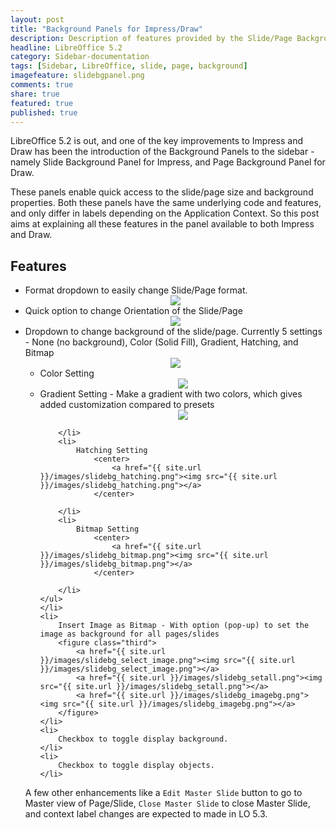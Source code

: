 ```yaml
---
layout: post
title: "Background Panels for Impress/Draw"
description: Description of features provided by the Slide/Page Background Panels in LibreOffice 5.2+
headline: LibreOffice 5.2
category: Sidebar-documentation
tags: [Sidebar, LibreOffice, slide, page, background]
imagefeature: slidebgpanel.png
comments: true
share: true
featured: true
published: true
---
```

LibreOffice 5.2 is out, and one of the key improvements to Impress and Draw has been the introduction of the Background Panels to the sidebar - namely Slide Background Panel for Impress, and Page Background Panel for Draw.

These panels enable quick access to the slide/page size and background properties. Both these panels have the same underlying code and features, and only differ in labels depending on the Application Context. So this post aims at explaining all these features in the panel available to both Impress and Draw.

<h2>Features</h2>
<ul>
    <li>
        Format dropdown to easily change Slide/Page format.
        <center><a href="{{ site.url }}/images/slidebg_format.png"><img src="{{ site.url }}/images/slidebg_format.png"></a></center>
    </li>
    <li>
        Quick option to change Orientation of the Slide/Page
        <center><a href="{{ site.url }}/images/slidebg_orientation.png"><img src="{{ site.url }}/images/slidebg_orientation.png"></a></center>
    </li>
    <li>
        Dropdown to change background of the slide/page. Currently 5 settings - None (no background), Color (Solid Fill), Gradient, Hatching, and Bitmap
        <center><a href="{{ site.url }}/images/slidebg_background.png"><img src="{{ site.url }}/images/slidebg_background.png"></a></center>
    <ul>
        <li>
            Color Setting
                <center>
                    <a href="{{ site.url }}/images/slidebg_color.png"><img src="{{ site.url }}/images/slidebg_color.png"></a>
                </center>    
        </li>
        <li>
            Gradient Setting - Make a gradient with two colors, which gives added customization compared to presets
                <center>
                    <a href="{{ site.url }}/images/slidebg_gradient.png"><img src="{{ site.url }}/images/slidebg_gradient.png"></a>
                </center>

        </li>
        <li>
            Hatching Setting
                <center>
                    <a href="{{ site.url }}/images/slidebg_hatching.png"><img src="{{ site.url }}/images/slidebg_hatching.png"></a>
                </center>

        </li>
        <li>
            Bitmap Setting
                <center>
                    <a href="{{ site.url }}/images/slidebg_bitmap.png"><img src="{{ site.url }}/images/slidebg_bitmap.png"></a>
                </center>

        </li>
    </ul>
    </li>
    <li>
        Insert Image as Bitmap - With option (pop-up) to set the image as background for all pages/slides
        <figure class="third">
            <a href="{{ site.url }}/images/slidebg_select_image.png"><img src="{{ site.url }}/images/slidebg_select_image.png"></a>
            <a href="{{ site.url }}/images/slidebg_setall.png"><img src="{{ site.url }}/images/slidebg_setall.png"></a>
            <a href="{{ site.url }}/images/slidebg_imagebg.png"><img src="{{ site.url }}/images/slidebg_imagebg.png"></a>
        </figure>
    </li>
    <li>
        Checkbox to toggle display background.
    </li>
    <li>
        Checkbox to toggle display objects.
    </li>
</ul>

A few other enhancements like a `Edit Master Slide` button to go to Master view of Page/Slide, `Close Master Slide` to close Master Slide, and context label changes are expected to made in LO 5.3.